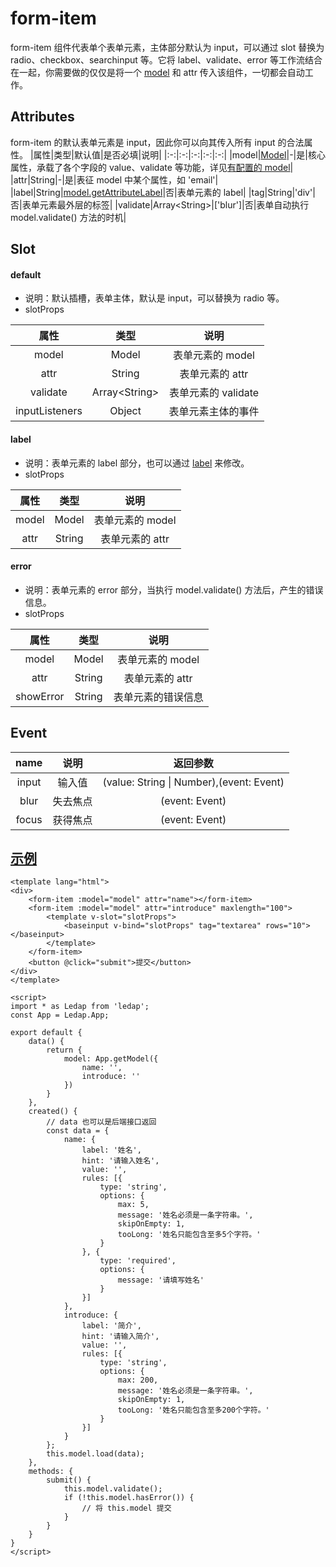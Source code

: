 # form-item
form-item 组件代表单个表单元素，主体部分默认为 input，可以通过 slot 替换为 radio、checkbox、searchinput 等。它将 label、validate、error 等工作流结合在一起，你需要做的仅仅是将一个 [model](/api/Model/#获取实例) 和 attr 传入该组件，一切都会自动工作。


## Attributes
form-item 的默认表单元素是 input，因此你可以向其传入所有 input 的合法属性。
|属性|类型|默认值|是否必填|说明|
|:-:|:-:|:-:|:-:|:-:|
|model|[Model](/api/model/#获取实例)|-|是|核心属性，承载了各个字段的 value、validate 等功能，详见[有配置的 model](/api/model/#有配置的-value)|
|attr|String|-|是|表征 model 中某个属性，如 'email'|
|label|String|[model.getAttributeLabel](/api/model/#model-getattributelabel-key)|否|表单元素的 label|
|tag|String|'div'|否|表单元素最外层的标签|
|validate|Array\<String\>|['blur']|否|表单自动执行 model.validate() 方法的时机|

## Slot
#### default
- 说明：默认插槽，表单主体，默认是 input，可以替换为 radio 等。
- slotProps

|属性|类型|说明|
|:-:|:-:|:-:|
|model|Model|表单元素的 model|
|attr|String|表单元素的 attr|
|validate|Array\<String\>|表单元素的 validate|
|inputListeners|Object|表单元素主体的事件|

#### label
- 说明：表单元素的 label 部分，也可以通过 [label](/component/FormItem/#attributes) 来修改。
- slotProps

|属性|类型|说明|
|:-:|:-:|:-:|
|model|Model|表单元素的 model|
|attr|String|表单元素的 attr|

#### error
- 说明：表单元素的 error 部分，当执行 model.validate() 方法后，产生的错误信息。
- slotProps

|属性|类型|说明|
|:-:|:-:|:-:|
|model|Model|表单元素的 model|
|attr|String|表单元素的 attr|
|showError|String|表单元素的错误信息|

## Event
|name|说明|返回参数|
|:-:|:-:|:-:|
|input|输入值|\(value: String \| Number\),\(event: Event\)|
|blur|失去焦点|(event: Event)|
|focus|获得焦点|\(event: Event\)|


## [示例](https://widget.ethercap.com/ledap/default/formitem)
```vue
<template lang="html">
<div>
    <form-item :model="model" attr="name"></form-item>
    <form-item :model="model" attr="introduce" maxlength="100">
        <template v-slot="slotProps">
            <baseinput v-bind="slotProps" tag="textarea" rows="10"></baseinput>
        </template>
    </form-item>
    <button @click="submit">提交</button>
</div>
</template>

<script>
import * as Ledap from 'ledap';
const App = Ledap.App;

export default {
    data() {
        return {
            model: App.getModel({
                name: '',
                introduce: ''
            })
        }
    },
    created() {
        // data 也可以是后端接口返回
        const data = {
            name: {
                label: '姓名',
                hint: '请输入姓名',
                value: '',
                rules: [{
                    type: 'string',
                    options: {
                        max: 5,
                        message: '姓名必须是一条字符串。',
                        skipOnEmpty: 1,
                        tooLong: '姓名只能包含至多5个字符。'
                    }
                }, {
                    type: 'required',
                    options: {
                        message: '请填写姓名'
                    }
                }]
            },
            introduce: {
                label: '简介',
                hint: '请输入简介',
                value: '',
                rules: [{
                    type: 'string',
                    options: {
                        max: 200,
                        message: '姓名必须是一条字符串。',
                        skipOnEmpty: 1,
                        tooLong: '姓名只能包含至多200个字符。'
                    }
                }]
            }
        };
        this.model.load(data);
    },
    methods: {
        submit() {
            this.model.validate();
            if (!this.model.hasError()) {
                // 将 this.model 提交
            }
        }
    }
}
</script>
```
